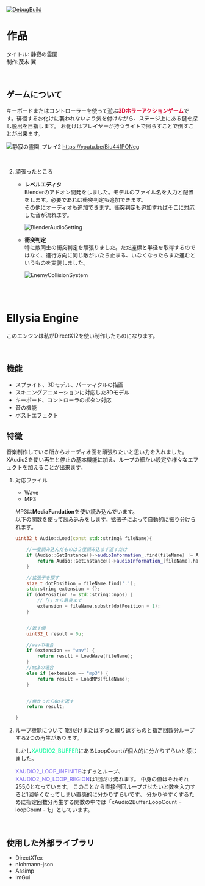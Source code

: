 [![DebugBuild](https://github.com/TsubasaMogi0283/Ellysia_3.0/actions/workflows/DebugBuild.yml/badge.svg?branch=master)](https://github.com/TsubasaMogi0283/Ellysia_3.0/actions/workflows/DebugBuild.yml)

# 作品

タイトル: 静寂の霊園  
制作:茂木 翼  

<br>

## ゲームについて

キーボードまたはコントローラーを使って遊ぶ<span style="color: #dc143c; ">**3Dホラーアクションゲーム**</span>です。徘徊するお化けに襲われないよう気を付けながら、ステージ上にある鍵を探し脱出を目指します。
お化けはプレイヤーが持つライトで照らすことで倒すことが出来ます。



![静寂の霊園_プレイ2](https://github.com/user-attachments/assets/05c114d1-279a-4c94-8006-91e9f91ad70f)
https://youtu.be/Biu44fPONeg

<br>


2. 頑張ったところ
    * **レベルエディタ**  
        Blenderのアドオン開発をしました。モデルのファイル名を入力と配置をします。必要であれば衝突判定も追加できます。  
        その他にオーディオも追加できます。衝突判定も追加すればそこに対応した音が流れます。

        ![BlenderAudioSetting](https://github.com/user-attachments/assets/3d5ce673-13a4-40f1-acd9-92e2c968d49d)


    * **衝突判定**  
        特に敵同士の衝突判定を頑張りました。ただ座標と半径を取得するのではなく、進行方向に同じ敵がいたら止まる、いなくなったらまた進むというものを実装しました。

        ![EnemyCollisionSystem](https://github.com/user-attachments/assets/2fb3fd33-74b2-4188-b487-529a4da8de3f)



<br>
<br>

# Ellysia Engine

このエンジンは私がDirectX12を使い制作したものになります。

<br>

## 機能

* スプライト、3Dモデル、パーティクルの描画  
* スキニングアニメーションに対応した3Dモデル
* キーボード、コントローラのボタン対応  
* 音の機能
* ポストエフェクト



## 特徴

音楽制作している所からオーディオ面を頑張りたいと思い力を入れました。  
XAudio2を使い再生と停止の基本機能に加え、ループの細かい設定や様々なエフェクトを加えることが出来ます。



1. 対応ファイル
    * Wave
    * MP3

    MP3は**MediaFundation**を使い読み込んでいます。  
    以下の関数を使って読み込みをします。拡張子によって自動的に振り分けられます。
    

    ```c++
    uint32_t Audio::Load(const std::string& fileName){

	    //一度読み込んだものは２度読み込まず返すだけ
    	if (Audio::GetInstance()->audioInformation_.find(fileName) != Audio::GetInstance()->audioInformation_.end()) {  
    		return Audio::GetInstance()->audioInformation_[fileName].handle;
    	}

    	//拡張子を探す
    	size_t dotPosition = fileName.find('.');
    	std::string extension = {};
    	if (dotPosition != std::string::npos) {
    		//「/」から最後まで
    		extension = fileName.substr(dotPosition + 1);
    	}


    	//返す値
    	uint32_t result = 0u;

    	//wavの場合
    	if (extension == "wav") {
    		return result = LoadWave(fileName);
    	}
    	//mp3の場合
    	else if (extension == "mp3") {
    		return result = LoadMP3(fileName);
    	}


    	//無かったら0uを返す
    	return result;

    }

    ```



2. ループ機能について
    1回だけまたはずっと繰り返すものと指定回数分ループする2つの再生があります。  
    
    しかし<span style="color: #00fa9a; ">XAUDIO2_BUFFER</span>にあるLoopCountが個人的に分かりずらいと感じました。
    
    <span style="color: #7b68ee; ">XAUDIO2_LOOP_INFINITE</span>はずっとループ、
    <span style="color: #7b68ee; ">XAUDIO2_NO_LOOP_REGION</span>は1回だけ流れます。
    中身の値はそれぞれ255,0となっています。
    このことから直接何回ループさせたいと数を入力すると1回多くなってしまい直感的に分かりずらいです。
    分かりやすくするために指定回数分再生する関数の中では「xAudio2Buffer.LoopCount = loopCount - 1;」としています。




<br>



## 使用した外部ライブラリ
* DirectXTex
* nlohmann-json
* Assimp
* ImGui
